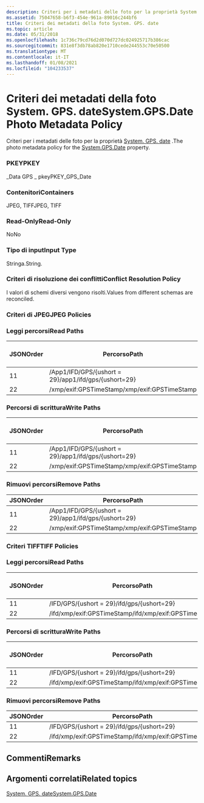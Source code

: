 ```yaml
---
description: Criteri per i metadati delle foto per la proprietà System. GPS. date.
ms.assetid: 75047658-b6f3-454e-961a-89016c244bf6
title: Criteri dei metadati della foto System. GPS. date
ms.topic: article
ms.date: 05/31/2018
ms.openlocfilehash: 1c736c79cd76d2d070d727dc024925717b386cac
ms.sourcegitcommit: 831e8f3db78ab820e1710cede244553c70e50500
ms.translationtype: MT
ms.contentlocale: it-IT
ms.lasthandoff: 01/08/2021
ms.locfileid: "104233537"
---
```

# <a name="systemgpsdate-photo-metadata-policy"></a><span data-ttu-id="c4b38-103">Criteri dei metadati della foto System. GPS. date</span><span class="sxs-lookup"><span data-stu-id="c4b38-103">System.GPS.Date Photo Metadata Policy</span></span>

<span data-ttu-id="c4b38-104">Criteri per i metadati delle foto per la proprietà [System. GPS. date](../properties/props-system-gps-date.md) .</span><span class="sxs-lookup"><span data-stu-id="c4b38-104">The photo metadata policy for the [System.GPS.Date](../properties/props-system-gps-date.md) property.</span></span>

### <a name="pkey"></a><span data-ttu-id="c4b38-105">PKEY</span><span class="sxs-lookup"><span data-stu-id="c4b38-105">PKEY</span></span>

<span data-ttu-id="c4b38-106">\_Data GPS \_ pkey</span><span class="sxs-lookup"><span data-stu-id="c4b38-106">PKEY\_GPS\_Date</span></span>

### <a name="containers"></a><span data-ttu-id="c4b38-107">Contenitori</span><span class="sxs-lookup"><span data-stu-id="c4b38-107">Containers</span></span>

<span data-ttu-id="c4b38-108">JPEG, TIFF</span><span class="sxs-lookup"><span data-stu-id="c4b38-108">JPEG, TIFF</span></span>

### <a name="read-only"></a><span data-ttu-id="c4b38-109">Read-Only</span><span class="sxs-lookup"><span data-stu-id="c4b38-109">Read-Only</span></span>

<span data-ttu-id="c4b38-110">No</span><span class="sxs-lookup"><span data-stu-id="c4b38-110">No</span></span>

### <a name="input-type"></a><span data-ttu-id="c4b38-111">Tipo di input</span><span class="sxs-lookup"><span data-stu-id="c4b38-111">Input Type</span></span>

<span data-ttu-id="c4b38-112">Stringa.</span><span class="sxs-lookup"><span data-stu-id="c4b38-112">String.</span></span>

### <a name="conflict-resolution-policy"></a><span data-ttu-id="c4b38-113">Criteri di risoluzione dei conflitti</span><span class="sxs-lookup"><span data-stu-id="c4b38-113">Conflict Resolution Policy</span></span>

<span data-ttu-id="c4b38-114">I valori di schemi diversi vengono risolti.</span><span class="sxs-lookup"><span data-stu-id="c4b38-114">Values from different schemas are reconciled.</span></span>

### <a name="jpeg-policies"></a><span data-ttu-id="c4b38-115">Criteri di JPEG</span><span class="sxs-lookup"><span data-stu-id="c4b38-115">JPEG Policies</span></span>

### <a name="read-paths"></a><span data-ttu-id="c4b38-116">Leggi percorsi</span><span class="sxs-lookup"><span data-stu-id="c4b38-116">Read Paths</span></span>



| <span data-ttu-id="c4b38-117">JSON</span><span class="sxs-lookup"><span data-stu-id="c4b38-117">Order</span></span> | <span data-ttu-id="c4b38-118">Percorso</span><span class="sxs-lookup"><span data-stu-id="c4b38-118">Path</span></span>                      | <span data-ttu-id="c4b38-119">Formato disco</span><span class="sxs-lookup"><span data-stu-id="c4b38-119">Disk Format</span></span> |
|-------|---------------------------|-------------|
| <span data-ttu-id="c4b38-120">1</span><span class="sxs-lookup"><span data-stu-id="c4b38-120">1</span></span>     | <span data-ttu-id="c4b38-121">/App1/IFD/GPS/{ushort = 29}</span><span class="sxs-lookup"><span data-stu-id="c4b38-121">/app1/ifd/gps/{ushort=29}</span></span> | <span data-ttu-id="c4b38-122">ascii</span><span class="sxs-lookup"><span data-stu-id="c4b38-122">ascii</span></span>       |
| <span data-ttu-id="c4b38-123">2</span><span class="sxs-lookup"><span data-stu-id="c4b38-123">2</span></span>     | <span data-ttu-id="c4b38-124">/xmp/exif:GPSTimeStamp</span><span class="sxs-lookup"><span data-stu-id="c4b38-124">/xmp/exif:GPSTimeStamp</span></span>    | <span data-ttu-id="c4b38-125">unicode</span><span class="sxs-lookup"><span data-stu-id="c4b38-125">unicode</span></span>     |



 

### <a name="write-paths"></a><span data-ttu-id="c4b38-126">Percorsi di scrittura</span><span class="sxs-lookup"><span data-stu-id="c4b38-126">Write Paths</span></span>



| <span data-ttu-id="c4b38-127">JSON</span><span class="sxs-lookup"><span data-stu-id="c4b38-127">Order</span></span> | <span data-ttu-id="c4b38-128">Percorso</span><span class="sxs-lookup"><span data-stu-id="c4b38-128">Path</span></span>                      | <span data-ttu-id="c4b38-129">Formato disco</span><span class="sxs-lookup"><span data-stu-id="c4b38-129">Disk Format</span></span> |
|-------|---------------------------|-------------|
| <span data-ttu-id="c4b38-130">1</span><span class="sxs-lookup"><span data-stu-id="c4b38-130">1</span></span>     | <span data-ttu-id="c4b38-131">/App1/IFD/GPS/{ushort = 29}</span><span class="sxs-lookup"><span data-stu-id="c4b38-131">/app1/ifd/gps/{ushort=29}</span></span> | <span data-ttu-id="c4b38-132">ascii</span><span class="sxs-lookup"><span data-stu-id="c4b38-132">ascii</span></span>       |
| <span data-ttu-id="c4b38-133">2</span><span class="sxs-lookup"><span data-stu-id="c4b38-133">2</span></span>     | <span data-ttu-id="c4b38-134">/xmp/exif:GPSTimeStamp</span><span class="sxs-lookup"><span data-stu-id="c4b38-134">/xmp/exif:GPSTimeStamp</span></span>    | <span data-ttu-id="c4b38-135">unicode</span><span class="sxs-lookup"><span data-stu-id="c4b38-135">unicode</span></span>     |



 

### <a name="remove-paths"></a><span data-ttu-id="c4b38-136">Rimuovi percorsi</span><span class="sxs-lookup"><span data-stu-id="c4b38-136">Remove Paths</span></span>



| <span data-ttu-id="c4b38-137">JSON</span><span class="sxs-lookup"><span data-stu-id="c4b38-137">Order</span></span> | <span data-ttu-id="c4b38-138">Percorso</span><span class="sxs-lookup"><span data-stu-id="c4b38-138">Path</span></span>                      |
|-------|---------------------------|
| <span data-ttu-id="c4b38-139">1</span><span class="sxs-lookup"><span data-stu-id="c4b38-139">1</span></span>     | <span data-ttu-id="c4b38-140">/App1/IFD/GPS/{ushort = 29}</span><span class="sxs-lookup"><span data-stu-id="c4b38-140">/app1/ifd/gps/{ushort=29}</span></span> |
| <span data-ttu-id="c4b38-141">2</span><span class="sxs-lookup"><span data-stu-id="c4b38-141">2</span></span>     | <span data-ttu-id="c4b38-142">/xmp/exif:GPSTimeStamp</span><span class="sxs-lookup"><span data-stu-id="c4b38-142">/xmp/exif:GPSTimeStamp</span></span>    |



 

### <a name="tiff-policies"></a><span data-ttu-id="c4b38-143">Criteri TIFF</span><span class="sxs-lookup"><span data-stu-id="c4b38-143">TIFF Policies</span></span>

### <a name="read-paths"></a><span data-ttu-id="c4b38-144">Leggi percorsi</span><span class="sxs-lookup"><span data-stu-id="c4b38-144">Read Paths</span></span>



| <span data-ttu-id="c4b38-145">JSON</span><span class="sxs-lookup"><span data-stu-id="c4b38-145">Order</span></span> | <span data-ttu-id="c4b38-146">Percorso</span><span class="sxs-lookup"><span data-stu-id="c4b38-146">Path</span></span>                       | <span data-ttu-id="c4b38-147">Formato disco</span><span class="sxs-lookup"><span data-stu-id="c4b38-147">Disk Format</span></span> |
|-------|----------------------------|-------------|
| <span data-ttu-id="c4b38-148">1</span><span class="sxs-lookup"><span data-stu-id="c4b38-148">1</span></span>     | <span data-ttu-id="c4b38-149">/IFD/GPS/{ushort = 29}</span><span class="sxs-lookup"><span data-stu-id="c4b38-149">/ifd/gps/{ushort=29}</span></span>       | <span data-ttu-id="c4b38-150">ascii</span><span class="sxs-lookup"><span data-stu-id="c4b38-150">ascii</span></span>       |
| <span data-ttu-id="c4b38-151">2</span><span class="sxs-lookup"><span data-stu-id="c4b38-151">2</span></span>     | <span data-ttu-id="c4b38-152">/ifd/xmp/exif:GPSTimeStamp</span><span class="sxs-lookup"><span data-stu-id="c4b38-152">/ifd/xmp/exif:GPSTimeStamp</span></span> | <span data-ttu-id="c4b38-153">unicode</span><span class="sxs-lookup"><span data-stu-id="c4b38-153">unicode</span></span>     |



 

### <a name="write-paths"></a><span data-ttu-id="c4b38-154">Percorsi di scrittura</span><span class="sxs-lookup"><span data-stu-id="c4b38-154">Write Paths</span></span>



| <span data-ttu-id="c4b38-155">JSON</span><span class="sxs-lookup"><span data-stu-id="c4b38-155">Order</span></span> | <span data-ttu-id="c4b38-156">Percorso</span><span class="sxs-lookup"><span data-stu-id="c4b38-156">Path</span></span>                       | <span data-ttu-id="c4b38-157">Formato disco</span><span class="sxs-lookup"><span data-stu-id="c4b38-157">Disk Format</span></span> |
|-------|----------------------------|-------------|
| <span data-ttu-id="c4b38-158">1</span><span class="sxs-lookup"><span data-stu-id="c4b38-158">1</span></span>     | <span data-ttu-id="c4b38-159">/IFD/GPS/{ushort = 29}</span><span class="sxs-lookup"><span data-stu-id="c4b38-159">/ifd/gps/{ushort=29}</span></span>       | <span data-ttu-id="c4b38-160">ascii</span><span class="sxs-lookup"><span data-stu-id="c4b38-160">ascii</span></span>       |
| <span data-ttu-id="c4b38-161">2</span><span class="sxs-lookup"><span data-stu-id="c4b38-161">2</span></span>     | <span data-ttu-id="c4b38-162">/ifd/xmp/exif:GPSTimeStamp</span><span class="sxs-lookup"><span data-stu-id="c4b38-162">/ifd/xmp/exif:GPSTimeStamp</span></span> | <span data-ttu-id="c4b38-163">unicode</span><span class="sxs-lookup"><span data-stu-id="c4b38-163">unicode</span></span>     |



 

### <a name="remove-paths"></a><span data-ttu-id="c4b38-164">Rimuovi percorsi</span><span class="sxs-lookup"><span data-stu-id="c4b38-164">Remove Paths</span></span>



| <span data-ttu-id="c4b38-165">JSON</span><span class="sxs-lookup"><span data-stu-id="c4b38-165">Order</span></span> | <span data-ttu-id="c4b38-166">Percorso</span><span class="sxs-lookup"><span data-stu-id="c4b38-166">Path</span></span>                       |
|-------|----------------------------|
| <span data-ttu-id="c4b38-167">1</span><span class="sxs-lookup"><span data-stu-id="c4b38-167">1</span></span>     | <span data-ttu-id="c4b38-168">/IFD/GPS/{ushort = 29}</span><span class="sxs-lookup"><span data-stu-id="c4b38-168">/ifd/gps/{ushort=29}</span></span>       |
| <span data-ttu-id="c4b38-169">2</span><span class="sxs-lookup"><span data-stu-id="c4b38-169">2</span></span>     | <span data-ttu-id="c4b38-170">/ifd/xmp/exif:GPSTimeStamp</span><span class="sxs-lookup"><span data-stu-id="c4b38-170">/ifd/xmp/exif:GPSTimeStamp</span></span> |



 

## <a name="remarks"></a><span data-ttu-id="c4b38-171">Commenti</span><span class="sxs-lookup"><span data-stu-id="c4b38-171">Remarks</span></span>

## <a name="related-topics"></a><span data-ttu-id="c4b38-172">Argomenti correlati</span><span class="sxs-lookup"><span data-stu-id="c4b38-172">Related topics</span></span>

<dl> <dt>

[<span data-ttu-id="c4b38-173">System. GPS. date</span><span class="sxs-lookup"><span data-stu-id="c4b38-173">System.GPS.Date</span></span>](../properties/props-system-gps-date.md)
</dt> </dl>

 

 
